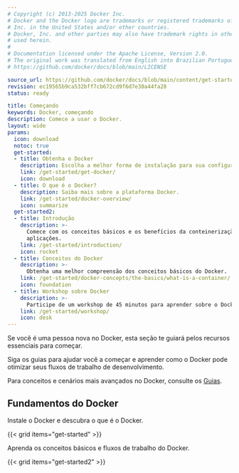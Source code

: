```yaml
---
# Copyright (c) 2013-2025 Docker Inc.
# Docker and the Docker logo are trademarks or registered trademarks of Docker,
# Inc. in the United States and/or other countries.
# Docker, Inc. and other parties may also have trademark rights in other terms
# used herein.
#
# Documentation licensed under the Apache License, Version 2.0.
# The original work was translated from English into Brazilian Portuguese.
# https://github.com/docker/docs/blob/main/LICENSE

source_url: https://github.com/docker/docs/blob/main/content/get-started/_index.md
revision: ec19565b9ca532bff7cb672cd9f6d7e30a44fa28
status: ready

title: Começando
keywords: Docker, começando
description: Comece a usar o Docker.
layout: wide
params:
  icon: download
  notoc: true
  get-started:
  - title: Obtenha o Docker
    description: Escolha a melhor forma de instalação para sua configuração.
    link: /get-started/get-docker/
    icon: download
  - title: O que é o Docker?
    description: Saiba mais sobre a plataforma Docker.
    link: /get-started/docker-overview/
    icon: summarize
  get-started2:
  - title: Introdução
    description: >-
      Comece com os conceitos básicos e os benefícios da conteinerização de suas
      aplicações.
    link: /get-started/introduction/
    icon: rocket
  - title: Conceitos do Docker
    description: >-
      Obtenha uma melhor compreensão dos conceitos básicos do Docker.
    link: /get-started/docker-concepts/the-basics/what-is-a-container/
    icon: foundation
  - title: Workshop sobre Docker
    description: >-
      Participe de um workshop de 45 minutos para aprender sobre o Docker.
    link: /get-started/workshop/
    icon: desk
---
```


Se você é uma pessoa nova no Docker, esta seção te guiará pelos recursos
essenciais para começar.

Siga os guias para ajudar você a começar e aprender como o Docker pode otimizar
seus fluxos de trabalho de desenvolvimento.

Para conceitos e cenários mais avançados no Docker, consulte os
[Guias](/guides/).

## Fundamentos do Docker

Instale o Docker e descubra o que é o Docker.

{{< grid items="get-started" >}}

Aprenda os conceitos básicos e fluxos de trabalho do Docker.

{{< grid items="get-started2" >}}
